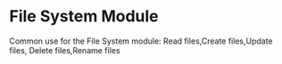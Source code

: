 # File System Module
 Common use for the File System module: Read files,Create files,Update files, Delete files,Rename files
